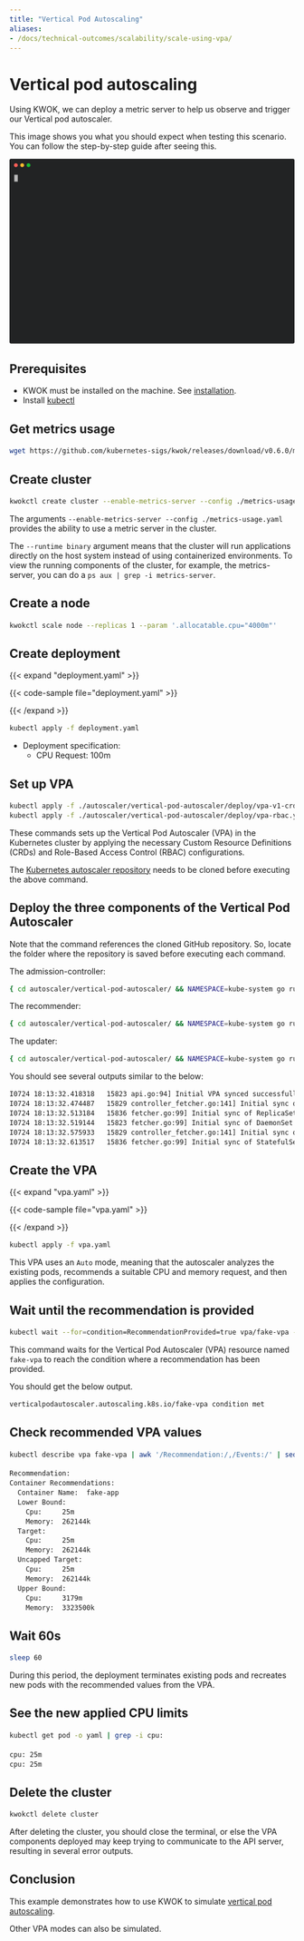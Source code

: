 ```yaml
---
title: "Vertical Pod Autoscaling"
aliases:
- /docs/technical-outcomes/scalability/scale-using-vpa/
---
```


# Vertical pod autoscaling

Using KWOK, we can deploy a metric server to help us observe and trigger our Vertical pod autoscaler.

This image shows you what you should expect when testing this scenario.
You can follow the step-by-step guide after seeing this.

<img width="700px" src="scale-using-vpa.svg">

## Prerequisites

- KWOK must be installed on the machine. See [installation](https://kwok.sigs.k8s.io/docs/user/installation/).
- Install [kubectl](https://kubernetes.io/docs/tasks/tools/install-kubectl-linux/)

## Get metrics usage

```bash
wget https://github.com/kubernetes-sigs/kwok/releases/download/v0.6.0/metrics-usage.yaml
```

## Create cluster

```bash
kwokctl create cluster --enable-metrics-server --config ./metrics-usage.yaml --runtime binary
```

The arguments `--enable-metrics-server --config ./metrics-usage.yaml` provides the ability to
use a metric server in the cluster.

The `--runtime binary` argument means that the cluster will run applications directly on the host system instead of using containerized environments. To view the running components of the cluster, for example, the metrics-server, you can do a `ps aux | grep -i metrics-server`.

## Create a node

```bash
kwokctl scale node --replicas 1 --param '.allocatable.cpu="4000m"'
```

## Create deployment

{{< expand "deployment.yaml" >}}

{{< code-sample file="deployment.yaml" >}}

{{< /expand >}}

```bash
kubectl apply -f deployment.yaml
```

- Deployment specification:
  - CPU Request: 100m

## Set up VPA

```bash
kubectl apply -f ./autoscaler/vertical-pod-autoscaler/deploy/vpa-v1-crd-gen.yaml
kubectl apply -f ./autoscaler/vertical-pod-autoscaler/deploy/vpa-rbac.yaml
```

These commands sets up the Vertical Pod Autoscaler (VPA)
in the Kubernetes cluster by applying the necessary Custom Resource Definitions (CRDs)
and Role-Based Access Control (RBAC) configurations.

The [Kubernetes autoscaler repository](https://github.com/kubernetes/autoscaler) needs to be cloned before executing the above command.

## Deploy the three components of the Vertical Pod Autoscaler

Note that the command references the cloned GitHub repository. So, locate the folder where the repository
is saved before executing each command.

The admission-controller:

```bash
{ cd autoscaler/vertical-pod-autoscaler/ && NAMESPACE=kube-system go run ./pkg/admission-controller --kubeconfig ~/.kube/config --client-ca-file ~/.kwok/clusters/kwok/pki/ca.crt --tls-cert-file  ~/.kwok/clusters/kwok/pki/admin.crt --tls-private-key  ~/.kwok/clusters/kwok/pki/admin.key --webhook-address https://127.0.0.1 --webhook-port 8080 --register-by-url --port 8080 ;} &
```

The recommender:

```bash
{ cd autoscaler/vertical-pod-autoscaler/ && NAMESPACE=kube-system go run ./pkg/recommender --kubeconfig ~/.kube/config ;} &
```

The updater:

```bash
{ cd autoscaler/vertical-pod-autoscaler/ && NAMESPACE=kube-system go run ./pkg/updater --kubeconfig ~/.kube/config ;} &
```

You should see several outputs similar to the below:

```bash
I0724 18:13:32.418318   15823 api.go:94] Initial VPA synced successfully
I0724 18:13:32.474487   15829 controller_fetcher.go:141] Initial sync of DaemonSet completed
I0724 18:13:32.513184   15836 fetcher.go:99] Initial sync of ReplicaSet completed
I0724 18:13:32.519144   15823 fetcher.go:99] Initial sync of DaemonSet completed
I0724 18:13:32.575933   15829 controller_fetcher.go:141] Initial sync of Deployment completed
I0724 18:13:32.613517   15836 fetcher.go:99] Initial sync of StatefulSet completed
```

## Create the VPA

{{< expand "vpa.yaml" >}}

{{< code-sample file="vpa.yaml" >}}

{{< /expand >}}

```bash
kubectl apply -f vpa.yaml
```

This VPA uses an `Auto` mode, meaning that the autoscaler analyzes the existing pods,
recommends a suitable CPU and memory request, and then applies the configuration.

## Wait until the recommendation is provided

```bash
kubectl wait --for=condition=RecommendationProvided=true vpa/fake-vpa --timeout=120s
```

This command waits for the Vertical Pod Autoscaler (VPA) resource named `fake-vpa` to reach the condition where a recommendation has been provided.

You should get the below output.

```bash
verticalpodautoscaler.autoscaling.k8s.io/fake-vpa condition met
```

## Check recommended VPA values

```bash
kubectl describe vpa fake-vpa | awk '/Recommendation:/,/Events:/' | sed '$d'

Recommendation:
Container Recommendations:
  Container Name:  fake-app
  Lower Bound:
    Cpu:     25m
    Memory:  262144k
  Target:
    Cpu:     25m
    Memory:  262144k
  Uncapped Target:
    Cpu:     25m
    Memory:  262144k
  Upper Bound:
    Cpu:     3179m
    Memory:  3323500k
```

## Wait 60s

```bash
sleep 60
```

During this period, the deployment terminates existing pods and recreates new pods with the recommended values from the VPA.

## See the new applied CPU limits

```bash
kubectl get pod -o yaml | grep -i cpu:

cpu: 25m
cpu: 25m
```

## Delete the cluster

```bash
kwokctl delete cluster
```

After deleting the cluster, you should close the terminal, or else the VPA 
components deployed may keep trying to communicate
to the API server, resulting in several error outputs.

## Conclusion

This example demonstrates how to use KWOK to simulate [vertical
pod autoscaling](https://github.com/kubernetes-sigs/cluster-proportional-vertical-autoscaler).

Other VPA modes can also be simulated.
